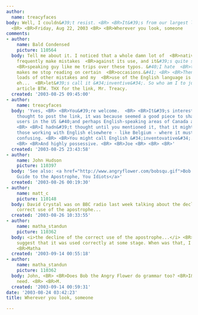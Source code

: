 ```yaml
---
author:
  name: treacyfaces
body: Well, I couldn&#39;t resist. <BR> <BR>It&#39;s from our largest local newspaper.
  <BR> <BR>Friday, Aug 22, 2003 <BR> <BR>Wherever you look, someone
comments:
- author:
    name: Bald Condensed
    picture: 110564
  body: Tell me about it. I noticed that a whole damn lot of  <BR>native English speakers
    frequently make mistakes  <BR>against its use, and it&#39;s quite silly a Dutch/French-
    <BR>speaking guy like me trips over these typos. &#40;I hate  <BR>that, it even
    makes me stop reading on certain  <BR>occasions.&#41; <BR> <BR>Then again, I make
    loads of other mistakes and my  <BR>use of the English language is often quite...
    eh...  <BR>let&#39;s call it &#34;inventive&#34;. So who am I to judge? <BR> <BR>Good
    article BTW. THX for the link, Mr. Treacy.
  created: '2003-08-25 09:45:00'
- author:
    name: treacyfaces
  body: 'Yves, <BR> <BR>You&#39;re welcome.  <BR> <BR>It&#39;s interesting: When I
    thought to post the link, it was because seemed a good piece to share with English
    users in the US &#40;and perhaps English-speaking areas of Canada and the UK&#41;.
    <BR> <BR>I hadn&#39;t thought until you mentioned it, that it might also benefit
    those working with English elsewhere - like Belgium - where it must be especially
    confusing. <BR> <BR>You might call English &#34;inventovative&#34;. <BR> <BR>:-&#41;
    <BR> <BR>And highly possessive. <BR> <BR>Joe <BR> <BR> <BR>'
  created: '2003-08-25 23:43:58'
- author:
    name: John Hudson
    picture: 110397
  body: 'See also: <a href="http://www.angryflower.com/bobsqu.gif">Bob the Angry Flower&#39;s
    Guide to the Apostrophe, You Idiots</a>'
  created: '2003-08-26 00:19:30'
- author:
    name: matt_c
    picture: 110148
  body: David Crystal was on BBC radio last week talking about the decline of the
    correct use of the apostrophe...
  created: '2003-08-26 10:33:55'
- author:
    name: matha_standun
    picture: 110362
  body: <i>the decline of the correct use of the apostrophe...</i> <BR> <BR>This would
    suggest that it was used correctly at some stage. When was that, I wonder? <BR>
    <BR>Matha
  created: '2003-09-14 00:55:18'
- author:
    name: matha_standun
    picture: 110362
  body: John, <BR> <BR>Does Bob the Angry Flower do grammar too? <BR>I&#39;m in serious
    need. <BR> <BR>M.
  created: '2003-09-14 00:59:31'
date: '2003-08-24 03:42:23'
title: Wherever you look, someone

---
```

